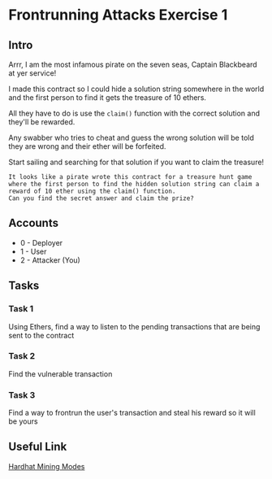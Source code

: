 # Frontrunning Attacks Exercise 1

## Intro
Arrr, I am the most infamous pirate on the seven seas, Captain Blackbeard at yer service!

I made this contract so I could hide a solution string somewhere in the world and the first person to find it gets the treasure of 10 ethers.

All they have to do is use the `claim()` function with the correct solution and they'll be rewarded. 

Any swabber who tries to cheat and guess the wrong solution will be told they are wrong and their ether will be forfeited.

Start sailing and searching for that solution if you want to claim the treasure!

```
It looks like a pirate wrote this contract for a treasure hunt game where the first person to find the hidden solution string can claim a reward of 10 ether using the claim() function. 
Can you find the secret answer and claim the prize?
```

## Accounts
* 0 - Deployer
* 1 - User
* 2 - Attacker (You)

## Tasks

### Task 1
Using Ethers, find a way to listen to the pending transactions that are being sent to the contract

### Task 2
Find the vulnerable transaction

### Task 3
Find a way to frontrun the user's transaction and steal his reward so it will be yours

## Useful Link
[Hardhat Mining Modes](https://hardhat.org/hardhat-network/docs/explanation/mining-modes)
